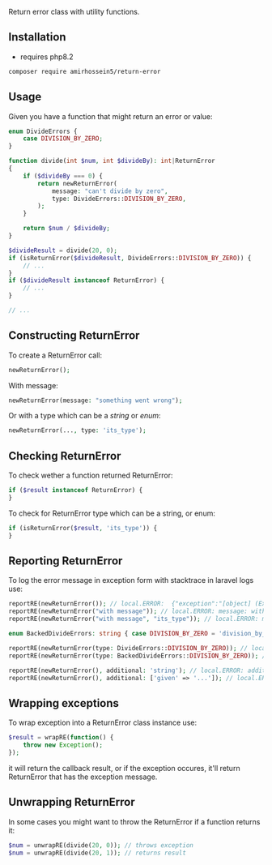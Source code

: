 Return error class with utility functions.

## Installation

- requires php8.2

```sh
composer require amirhossein5/return-error
```

## Usage

Given you have a function that might return an error or value:

```php
enum DivideErrors {
    case DIVISION_BY_ZERO;
}

function divide(int $num, int $divideBy): int|ReturnError
{
    if ($divideBy === 0) {
        return newReturnError(
            message: "can't divide by zero",
            type: DivideErrors::DIVISION_BY_ZERO,
        );
    }

    return $num / $divideBy;
}

$divideResult = divide(20, 0);
if (isReturnError($divideResult, DivideErrors::DIVISION_BY_ZERO)) {
    // ...
}
if ($divideResult instanceof ReturnError) {
    // ...
}

// ...
```

## Constructing ReturnError

To create a ReturnError call:

```php
newReturnError();
```

With message:

```php
newReturnError(message: "something went wrong");
```

Or with a type which can be a *string* or *enum*:

```php
newReturnError(..., type: 'its_type');
```

## Checking ReturnError

To check wether a function returned ReturnError:

```php
if ($result instanceof ReturnError) {
}
```

To check for ReturnError type which can be a string, or enum:

```php
if (isReturnError($result, 'its_type')) {
}
```

## Reporting ReturnError

To log the error message in exception form with stacktrace in laravel logs use:

```php
reportRE(newReturnError()); // local.ERROR:  {"exception":"[object] (Exception(code: 0):  at ...
reportRE(newReturnError("with message")); // local.ERROR: message: with message {"exception...
reportRE(newReturnError("with message", "its_type")); // local.ERROR: message: with message, type: its_type {"exception...

enum BackedDivideErrors: string { case DIVISION_BY_ZERO = 'division_by_zero'; }

reportRE(newReturnError(type: DivideErrors::DIVISION_BY_ZERO)); // local.ERROR: type: DIVISION_BY_ZERO {"exception...
reportRE(newReturnError(type: BackedDivideErrors::DIVISION_BY_ZERO)); // local.ERROR: type: division_by_zero {"exception...

reportRE(newReturnError(), additional: 'string'); // local.ERROR: additional: "string" {"exception...
reportRE(newReturnError(), additional: ['given' => '...']); // local.ERROR: additional: {"given":"..."} {"exception...
```

## Wrapping exceptions

To wrap exception into a ReturnError class instance use:

```php
$result = wrapRE(function() {
    throw new Exception();
});
```

it will return the callback result, or if the exception occures, it'll return ReturnError that has the exception message.

## Unwrapping ReturnError

In some cases you might want to throw the ReturnError if a function returns it:

```php
$num = unwrapRE(divide(20, 0)); // throws exception
$num = unwrapRE(divide(20, 1)); // returns result
```
